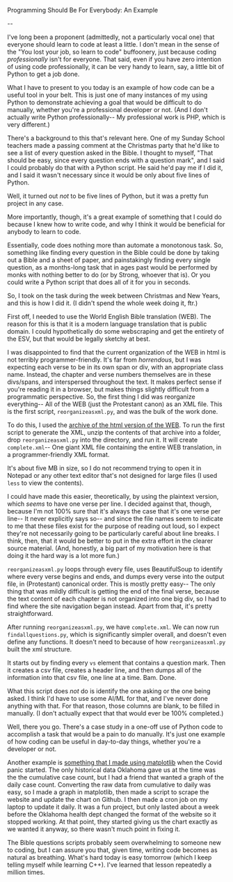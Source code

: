 Programming Should Be For Everybody: An Example

--

I've long been a proponent (admittedly, not a particularly vocal one) that everyone should learn to code at least a little.  I don't mean in the sense of the "You lost your job, so learn to code" buffoonery, just because coding *professionally* isn't for everyone.  That said, even if you have zero intention of using code professionally, it can be very handy to learn, say, a little bit of Python to get a job done.

What I have to present to you today is an example of how code can be a useful tool in your belt.  This is just one of many instances of my using Python to demonstrate achieving a goal that would be difficult to do manually, whether you're a professional developer or not.  (And I don't actually write Python professionally-- My professional work is PHP, which is very different.)

There's a background to this that's relevant here.  One of my Sunday School teachers made a passing comment at the Christmas party that he'd like to see a list of every question asked in the Bible.  I thought to myself, "That should be easy, since every question ends with a question mark", and I said I could probably do that with a Python script.  He said he'd pay me if I did it, and I said it wasn't necessary since it would be only about five lines of Python.

Well, it turned out *not* to be five lines of Python, but it was a pretty fun project in any case.

More importantly, though, it's a great example of something that I could do because I knew how to write code, and why I think it would be beneficial for anybody to learn to code.

Essentially, code does nothing more than automate a monotonous task.  So, something like finding every question in the Bible could be done by taking out a Bible and a sheet of paper, and painstakingly finding every single question, as a months-long task that in ages past would be performed by monks with nothing better to do (or by Strong, whoever that is).  Or you could write a Python script that does all of it for you in seconds.

So, I took on the task during the week between Christmas and New Years, and this is how I did it.  (I didn't spend the whole week doing it, ftr.)

First off, I needed to use the World English Bible translation (WEB).  The reason for this is that it is a modern language translation that is public domain.  I could hypothetically do some webscraping and get the entirety of the ESV, but that would be legally sketchy at best.

I was disappointed to find that the current organization of the WEB in html is not terribly programmer-friendly.  It's far from *horrendous*, but I was expecting each verse to be in its own span or div, with an appropriate class name.  Instead, the chapter and verse numbers themselves are in these divs/spans, and interspersed throughout the text.  It makes perfect sense if you're reading it in a browser, but makes things slightly difficult from a programmatic perspective.  So, the first thing I did was reorganize everything-- All of the WEB (just the Protestant canon) as an XML file.  This is the first script, `reorganizeasxml.py`, and was the bulk of the work done.

To do this, I used the [archive of the html version of the WEB](https://ebible.org/Scriptures/eng-web_html.zip).  To run the first script to generate the XML, unzip the contents of that archive into a folder, drop `reorganizeasxml.py` into the directory, and run it.  It will create `complete.xml`-- One giant XML file containing the entire WEB translation, in a programmer-friendly XML format.

It's about five MB in size, so I do not recommend trying to open it in Notepad or any other text editor that's not designed for large files (I used `less` to view the contents).

I could have made this easier, theoretically, by using the plaintext version, which *seems* to have one verse per line.  I decided against that, though, because I'm not 100% sure that it's always the case that it's one verse per line-- It never explicitly says so-- and since the file names seem to indicate to me that these files exist for the purpose of reading out loud, so I expect they're not necessarily going to be particularly careful about line breaks.  I think, then, that it would be better to put in the extra effort in the clearer source material.  (And, honestly, a big part of my motivation here is that doing it the hard way is a lot more fun.)

`reorganizeasxml.py` loops through every file, uses BeautifulSoup to identify where every verse begins and ends, and dumps every verse into the output file, in (Protestant) canonical order.  This is mostly pretty easy-- The only thing that was mildly difficult is getting the end of the final verse, because the text content of each chapter is not organized into one big div, so I had to find where the site navigation began instead.  Apart from that, it's pretty straightforward.

After running `reorganizeasxml.py`, we have `complete.xml`.  We can now run `findallquestions.py`, which is significantly simpler overall, and doesn't even define any functions.  It doesn't need to because of how `reorganizeasxml.py` built the xml structure.

It starts out by finding every `vs` element that contains a question mark.  Then it creates a csv file, creates a header line, and then dumps all of the information into that csv file, one line at a time.  Bam.  Done.

What this script does *not* do is identify the one asking or the one being asked.  I think I'd have to use some AI/ML for that, and I've never done anything with that.  For that reason, those columns are blank, to be filled in manually.  (I don't actually expect that that would ever be 100% completed.)

Well, there you go.  There's a case study in a one-off use of Python code to accomplish a task that would be a pain to do manually.  It's just one example of how coding can be useful in day-to-day things, whether you're a developer or not.

Another example is [something that I made using matplotlib](https://github.com/anorman728/oklahomacovid19) when the Covid panic started.  The only historical data Oklahoma gave us at the time was the the cumulative case count, but I had a friend that wanted a graph of the daily case count.  Converting the raw data from cumulative to daily was easy, so I made a graph in matplotlib, then made a script to scrape the website and update the chart on Github.  I then made a cron job on my laptop to update it daily.  It was a fun project, but only lasted about a week before the Oklahoma health dept changed the format of the website so it stopped working.  At that point, they started giving us the chart exactly as we wanted it anyway, so there wasn't much point in fixing it.

The Bible questions scripts probably seem overwhelming to someone new to coding, but I can assure you that, given time, writing code becomes as natural as breathing.  What's hard today is easy tomorrow (which I keep telling myself while learning C++).  I've learned that lesson repeatedly a million times.
